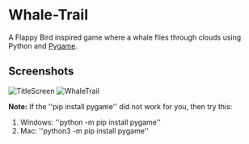 # Whale-Trail
A Flappy Bird inspired game where a whale flies through clouds using Python and [Pygame](https://www.pygame.org).

## Screenshots
![TitleScreen](https://imgur.com/gallery/Vz261ln)
![WhaleTrail](https://media.giphy.com/media/DRC7oiD8zDCG83mQp3/giphy.gif)


**Note:** If the ''pip install pygame'' did not work for you, then try this:
1. Windows:
  ''python -m pip install pygame'' 
2. Mac:
  ''python3 -m pip install pygame''
